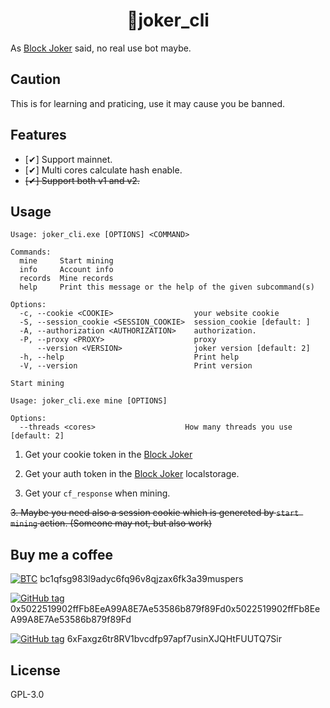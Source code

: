 <h1 align="center">
🤡joker_cli
</h1>

As [Block Joker](https://blockjoker.org/home) said, no real use bot maybe.

## Caution

This is for learning and praticing, use it may cause you be banned.

## Features

- [✔] Support mainnet.
- [✔] Multi cores calculate hash enable.
- ~~[✔] Support both v1 and v2.~~

## Usage

```
Usage: joker_cli.exe [OPTIONS] <COMMAND>

Commands:
  mine     Start mining
  info     Account info
  records  Mine records
  help     Print this message or the help of the given subcommand(s)

Options:
  -c, --cookie <COOKIE>                  your website cookie
  -S, --session_cookie <SESSION_COOKIE>  session_cookie [default: ]
  -A, --authorization <AUTHORIZATION>    authorization.
  -P, --proxy <PROXY>                    proxy
      --version <VERSION>                joker version [default: 2]
  -h, --help                             Print help
  -V, --version                          Print version
```

```
Start mining

Usage: joker_cli.exe mine [OPTIONS]

Options:
  --threads <cores>                    How many threads you use [default: 2]
```

1. Get your cookie token in the [Block Joker](https://blockjoker.org/home)

2. Get your auth token in the [Block Joker](https://blockjoker.org/home) localstorage.

3. Get your `cf_response` when mining.

~~3. Maybe you need also a session cookie which is genereted by `start mining` action. (Someone may not, but also work)~~

## Buy me a coffee

[![BTC](https://img.shields.io/badge/BTC-wallet-F7931A?logo=bitcoin)](https://btcscan.org/ "View BTC address") bc1qfsg983l9adyc6fq96v8qjzax6fk3a39muspers

[![GitHub tag](https://img.shields.io/badge/EVM-wallet-3C3C3D?logo=ethereum)](https://etherscan.io/ "View EVM address") 0x5022519902ffFb8EeA99A8E7Ae53586b879f89Fd0x5022519902ffFb8EeA99A8E7Ae53586b879f89Fd

[![GitHub tag](https://img.shields.io/badge/SOL-wallet-9945FF?logo=solana)](https://solscan.io/ "View SOL address") 6xFaxgz6tr8RV1bvcdfp97apf7usinXJQHtFUUTQ7Sir

## License
GPL-3.0
